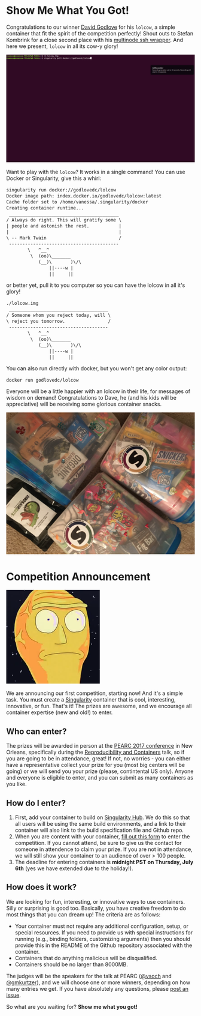 # Show Me What You Got!

Congratulations to our winner [David Godlove](https://github.com/GodloveD) for his `lolcow`, a simple container that fit the spirit of the competition perfectly! Shout outs to Stefan Kombrink for a close second place with his [multinode ssh wrapper](https://singularity-hub.org/demos/6/). And here we present, `lolcow` in all its cow-y glory!

![lolcow.gif](lolcow.gif)

Want to play with the `lolcow`? It works in a single command! You can use Docker or Singularity, give this a whirl:

```
singularity run docker://godlovedc/lolcow
Docker image path: index.docker.io/godlovedc/lolcow:latest
Cache folder set to /home/vanessa/.singularity/docker
Creating container runtime...
 _________________________________________
/ Always do right. This will gratify some \
| people and astonish the rest.           |
|                                         |
\ -- Mark Twain                           /
 -----------------------------------------
        \   ^__^
         \  (oo)\_______
            (__)\       )\/\
                ||----w |
                ||     ||
```

or better yet, pull it to you computer so you can have the lolcow in all it's glory!

```
./lolcow.img 
 _____________________________________
/ Someone whom you reject today, will \
\ reject you tomorrow.                /
 -------------------------------------
        \   ^__^
         \  (oo)\_______
            (__)\       )\/\
                ||----w |
                ||     ||
```

You can also run directly with docker, but you won't get any color output:

```
docker run godlovedc/lolcow
```

Everyone will be a little happier with an lolcow in their life, for messages of wisdom on demand! Congratulations to Dave, he (and his kids will be appreciative) will be receiving some glorious container snacks.

![winnersnacks.png](winnersnacks.png)


# Competition Announcement

![showme.png](showme.png)

We are announcing our first competition, starting now! And it's a simple task. You must create a [Singularity](http://singularity.lbl.gov) container that is cool, interesting, innovative, or fun. That's it! The prizes are awesome, and we encourage all container expertise (new and old!) to enter.

## Who can enter?
The prizes will be awarded in person at the [PEARC 2017 conference](https://www.pearc17.pearc.org/) in New Orleans, specifically during the [Reproducibility and Containers](https://www.pearc17.pearc.org/speakers) talk, so if you are going to be in attendance, great! If not, no worries - you can either have a representative collect your prize for you (most big centers will be going) or we will send you your prize (please, contintental US only). Anyone and everyone is eligible to enter, and you can submit as many containers as you like.


## How do I enter?

 1. First, add your container to build on [Singularity Hub](https://www.singularity-hub.org). We do this so that all users will be using the same build environments, and a link to their container will also link to the build specification file and Github repo.
 2. When you are content with your container, [fill out this form](https://goo.gl/forms/5SNWnGbUpBAjVneq1) to enter the competition. If you cannot attend, be sure to give us the contact for someone in attendence to claim your prize. If you are not in attendance, we will still show your container to an audience of over > 100 people.
 3. The deadline for entering containers is **midnight PST on Thursday, July 6th** (yes we have extended due to the holiday!).


## How does it work?

We are looking for fun, interesting, or innovative ways to use containers. Silly or surprising is good too. Basically, you have creative freedom to do most things that you can dream up! The criteria are as follows:

 - Your container must not require any additional configuration, setup, or special resources. If you need to provide us with special instructions for running (e.g., binding folders, customizing arguments) then you should provide this in the README of the Github repository associated with the container.
 - Containers that do anything malicious will be disqualified.
 - Containers should be no larger than 8000MB.



The judges will be the speakers for the talk at PEARC ([@vsoch](https://www.github.com/vsoch) and [@gmkurtzer](https://www.github.com/gmkurtzer)), and we will choose one or more winners, depending on how many entries we get. If you have absolutely any questions, please [post an issue](https://www.github.com/containers-ftw/containers-ftw.github.io/issues). 

So what are you waiting for? **Show me what you got!**
